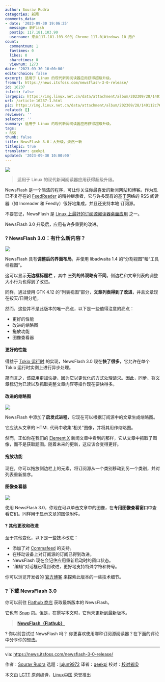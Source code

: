 ```yaml
---
author: Sourav Rudra
categories: 新闻
comments_data:
- date: '2023-09-30 19:06:25'
  message: 新Flash
  postip: 117.181.103.90
  username: 来自117.181.103.90的 Chrome 117.0|Windows 10 用户
count:
  commentnum: 1
  favtimes: 0
  likes: 0
  sharetimes: 0
  viewnum: 1273
date: '2023-09-30 10:00:00'
editorchoice: false
excerpt: 适用于 Linux 的现代新闻阅读器应用获得超级升级。
fromurl: https://news.itsfoss.com/newsflash-3-0-release/
id: 16237
islctt: false
largepic: https://img.linux.net.cn/data/attachment/album/202309/28/140112c761cazfcocf6ogd.jpg
url: /article-16237-1.html
pic: https://img.linux.net.cn/data/attachment/album/202309/28/140112c761cazfcocf6ogd.jpg.thumb.jpg
related: []
reviewer: ''
selector: ''
summary: 适用于 Linux 的现代新闻阅读器应用获得超级升级。
tags:
- RSS
thumb: false
title: NewsFlash 3.0：大升级，焕然一新
titlepic: true
translator: geekpi
updated: '2023-09-30 10:00:00'
---
```


![](https://img.linux.net.cn/data/attachment/album/202309/28/140112c761cazfcocf6ogd.jpg)



> 
> 适用于 Linux 的现代新闻阅读器应用获得超级升级。
> 
> 
> 


NewsFlash 是一个简洁的程序，可让你关注你最喜爱的新闻网站和博客。作为现已不复存在的 [FeedReader](https://github.com/jangernert/FeedReader) 的精神继承者，它与许多现有的基于网络的 RSS 阅读器（如 Inoreader 和 Feedly）很好地集成，并且还支持本地 <ruby> 订阅源 <rt>  Feed </rt></ruby>。


不要忘记，NewsFlash 是 [Linux 上最好的订阅源阅读器桌面应用](https://itsfoss.com/feed-reader-apps-linux/) 之一。


NewsFlash 3.0 升级后，应用有许多重要的改进。


### ? NewsFlash 3.0：有什么新内容？


![](https://img.linux.net.cn/data/attachment/album/202309/28/140149kswdc6lwlflcmid7.jpg)


NewsFlash 具有**调整后的界面布局**，并使用 libadwaita 1.4 的“分割视图”和“工具栏视图”。


这可以显示**无边框标题栏** ，其中 **三列的外观略有不同**。侧边栏和文章列表的调整大小行为也得到了改进。


同样，通过使用 GTK 4.12 的“列表视图”部分，**文章列表得到了改进**，并且文章现在按天/日期分组。


然而，这些并不是此版本的唯一亮点，以下是一些值得注意的亮点：


* 更好的性能
* 改进的缩略图
* 拖放功能
* 图像查看器


#### 更好的性能


得益于 [Tokio 运行时](https://tokio.rs/tokio/tutorial) 的实现，NewsFlash 3.0 现在**快了很多**，它允许在单个 Tokio 运行时实例上进行异步处理。


简而言之，该应用更加快捷，因为它以更优化的方式处理请求。因此，同步、将文章标记为已读以及抓取完整文章内容等操作现在要快得多。


#### 改进的缩略图


![](https://img.linux.net.cn/data/attachment/album/202309/28/140149pie093rwsjwzbuwj.jpg)


NewsFlash 中添加了**启发式进程**，它现在可以根据订阅源中的文章生成缩略图。


它应该从文章的 HTML 代码中收集“相关”图像，并将其用作缩略图。


然而，正如你在我们的 [Element X](/article-16235-1.html) 新闻文章中看到的那样，它从文章中抓取了图像，而不是获取题图。随着未来的更新，这应该会变得更好。


#### 拖放功能


现在，你可以拖放侧边栏上的元素，将订阅源从一个类别移动到另一个类别，并对列表重新排序。


#### 图像查看器


![](https://img.linux.net.cn/data/attachment/album/202309/28/140149yigggdwijs3jgejz.jpg)


使用 NewsFlash 3.0，你现在可以单击文章中的图像，在**专用图像查看窗口**中查看它们。同样用于显示文章的图像附件。


#### ?️ 其他更改和改进


至于其他变化，以下是一些技术改进：


* 添加了对 [Commafeed](https://www.commafeed.com/) 的支持。
* 在移动设备上对订阅源的订阅已得到改进。
* NewsFlash 现在会记住应用重新启动时的窗口状态。
* “编辑”对话框已得到改进，更好地支持特殊字符和符号。


你可以浏览开发者的 [官方博客](https://blogs.gnome.org/jangernert/2023/09/22/newsflash-3-0/) 来探索此版本的一些技术细节。


### ? 下载 NewsFlash 3.0


你可以前往 [Flathub 商店](https://flathub.org/apps/io.gitlab.news_flash.NewsFlash) 获取最新版本的 NewsFlash。


它也有 [Snap](https://snapcraft.io/newsflash) 包。但是，在撰写本文时，它尚未更新到最新版本。



> 
> **[NewsFlash（Flathub）](https://flathub.org/apps/io.gitlab.news_flash.NewsFlash)**
> 
> 
> 


? 你以前尝试过 NewsFlash 吗？ 你更喜欢使用哪种订阅源阅读器？在下面的评论中分享你的想法。




---


via: <https://news.itsfoss.com/newsflash-3-0-release/>


作者：[Sourav Rudra](https://news.itsfoss.com/author/sourav/) 选题：[lujun9972](https://github.com/lujun9972) 译者：[geekpi](https://github.com/geekpi) 校对：[校对者ID](https://github.com/%E6%A0%A1%E5%AF%B9%E8%80%85ID)


本文由 [LCTT](https://github.com/LCTT/TranslateProject) 原创编译，[Linux中国](https://linux.cn/) 荣誉推出